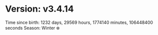 # Version: v3.4.14
Time since birth: 1232 days, 29569 hours, 1774140 minutes, 106448400 seconds
Season: Winter ❄️
